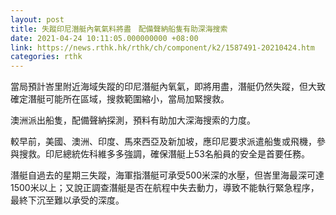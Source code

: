 ```yaml
---
layout: post
title: 失蹤印尼潛艇內氧氣料將盡　配備聲納船隻有助深海搜索
date: 2021-04-24 10:11:05.000000000 +08:00
link: https://news.rthk.hk/rthk/ch/component/k2/1587491-20210424.htm
categories: rthk
---
```


當局預計峇里附近海域失蹤的印尼潛艇內氧氣，即將用盡，潛艇仍然失蹤，但大致確定潛艇可能所在區域，搜救範圍縮小，當局加緊搜救。

澳洲派出船隻，配備聲納探測，預料有助加大深海搜索的力度。

較早前，美國、澳洲、印度、馬來西亞及新加坡，應印尼要求派遣船隻或飛機，參與搜救。印尼總統佐科維多多強調，確保潛艇上53名船員的安全是首要任務。

潛艇自過去的星期三失蹤，海軍指潛艇可承受500米深的水壓，但峇里海最深可達1500米以上；又說正調查潛艇是否在航程中失去動力，導致不能執行緊急程序，最終下沉至難以承受的深度。
